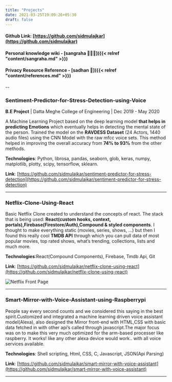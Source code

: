 ```yaml
---
title: "Projects"
date: 2021-03-25T19:09:26+05:30
draft: false
---
```


#### Github Link: [https://github.com/sidmulajkar](https://github.com/sidmulajkar)

#### Personal knowledge wiki - [sangraha 🧑🏽‍💻]({{< relref "content/sangraha.md" >}})

#### Privacy Resource Reference - [sadhan 🚀]({{< relref "content/references.md" >}})

--


### Sentiment-Predictor-for-Stress-Detection-using-Voice

**B.E Project** | Datta Meghe College of Engineering | Dec 2019 - May 2020

A Machine Learning Project based on the deep learning model **that helps in predicting Emotions** which eventually helps in detecting the mental state of the person. Trained the model on the **RAVDESS Dataset** (24 Actors, 1440 audio files) using the CNN Model with the raw mfcc voice sets. This method helped in improving the overall accuracy from **74% to 93%** from the other methods.

**Technologies**: Python, librosa, pandas, seaborn, glob, keras, numpy, matplotlib, plotty, scipy, tensorflow, sklearn.

**Link**: [https://github.com/sidmulajkar/sentiment-predictor-for-stress-detection](https://github.com/sidmulajkar/sentiment-predictor-for-stress-detection)

---
### Netflix-Clone-Using-React

Basic Netflix Clone created to understand the concepts of react. The stack that is being used: **React(custom hooks, context, portals),Firebase(Firestore/Auth),Compound & styled components**. I thought to make everything static (movies, series, shows, ...) but then I found this really cool **TMDB API** through which you can pull data of most popular movies, top rated shows, what’s trending, collections, lists and much more.

**Technologies**:React(Compound Components), Firebase, Tmdb Api, Git

**Link**: [https://github.com/sidmulajkar/netflix-clone-using-react](https://github.com/sidmulajkar/netflix-clone-using-react)

![Netflix Front Page](/images/demo1.png)

---
### Smart-Mirror-with-Voice-Assistant-using-Raspberrypi

People say every second counts and we considered this saying in the best spirit.Customized and integrated a machine learning driven voice assistant model(Alexa), also designed the Mirror front-end with HTML,CSS with basic data fetched in with other api’s called through javascript.The major focus was on to make this very much optimized for the arm-based processer like raspberry. It works! like any other alexa device would work.. with all voice services available.

**Technologies**: Shell scripting, Html, CSS, C, Javascript, JSON(Api Parsing)

**Link**: [https://github.com/sidmulajkar/smart-mirror-with-voice-assistant](https://github.com/sidmulajkar/smart-mirror-with-voice-assistant)

---
